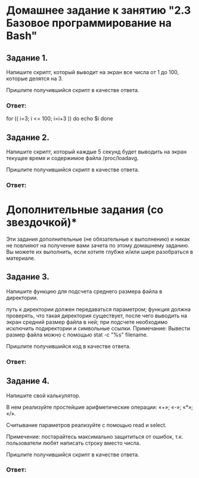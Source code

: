 # Домашнее задание к занятию "2.3 Базовое программирование на Bash"

## Задание 1.
Напишите скрипт, который выводит на экран все числа от 1 до 100, которые делятся на 3.

Пришлите получившийся скрипт в качестве ответа.

### Ответ:

for (( i=3; i <= 100; i=i+3 ))
do
echo $i
done


## Задание 2.
Напишите скрипт, который каждые 5 секунд будет выводить на экран текущее время и содержимое файла /proc/loadavg.

Пришлите получившийся скрипт в качестве ответа.

### Ответ:

# Дополнительные задания (со звездочкой)*
Эти задания дополнительные (не обязательные к выполнению) и никак не повлияют на получение вами зачета по этому домашнему заданию. Вы можете их выполнить, если хотите глубже и/или шире разобраться в материале.

## Задание 3.
Напишите функцию для подсчета среднего размера файла в директории.

путь к директории должен передаваться параметром;
функция должна проверять, что такая директория существует, после чего выводить на экран средний размер файла в ней;
при подсчете необходимо исключить подиректории и символьные ссылки.
Примечание: Вывести размер файла можно с помощью stat -c "%s" filename.

Пришлите получившийся код в качестве ответа.

### Ответ:

## Задание 4.
Напишите свой калькулятор.

В нем реализуйте простейшие арифметические операции: «+»; «-»; «*»; «/».

Считывание параметров реализуйте с помощью read и select.

Примечение: постарайтесь максимально защититься от ошибок, т.к. пользователи любят написать строку вместо числа.

Пришлите получившийся скрипт в качестве ответа.

### Ответ:
